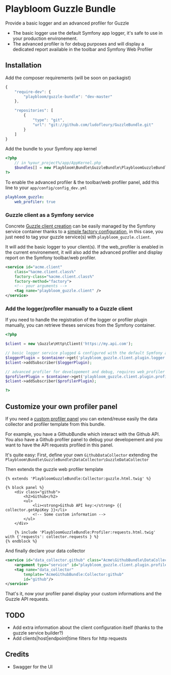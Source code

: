 # Playbloom Guzzle Bundle

Provide a basic logger and an advanced profiler for Guzzle

* The basic logger use the default Symfony app logger, it's safe to use in your production environement.
* The advanced profiler is for debug purposes and will display a dedicated report available in the toolbar and Symfony Web Profiler

## Installation

Add the composer requirements (will be soon on packagist)
```javascript
{
    "require-dev": {
        "playbloom/guzzle-bundle": "dev-master"
    },

    "repositories": [
        {
            "type": "git",
            "url": "git://github.com/ludofleury/GuzzleBundle.git"
        }
    ]
}
```

Add the bundle to your Symfony app kernel
```php
<?php
    // in %your_project%/app/AppKernel.php
    $bundles[] = new Playbloom\Bundle\GuzzleBundle\PlaybloomGuzzleBundle();
?>
```

To enable the advanced profiler & the toolbar/web profiler panel, add this line to your `app/config/config_dev.yml`
```yml
playbloom_guzzle:
    web_profiler: true
```

### Guzzle client as a Symfony service

Concrete [Guzzle client creation](http://guzzlephp.org/tour/building_services.html#create-a-client) can be easily managed by the Symfony service container thanks to a [simple factory configuration](http://symfony.com/doc/current/components/dependency_injection/factories.html), in this case, you just need to tag your guzzle service(s) with `playbloom_guzzle.client`.

It will add the basic logger to your client(s). If the web_profiler is enabled in the current environement, it will also add the advanced profiler and display report on the Symfony toolbar/web profiler.

```xml
<service id="acme.client"
    class="%acme.client.class%"
    factory-class="%acme.client.class%"
    factory-method="factory">
    <!-- your arguments -->
    <tag name="playbloom_guzzle.client" />
</service>
```

### Add the logger/profiler manually to a Guzzle client

If you need to handle the registration of the logger or profiler plugin manually, you can retrieve theses services from the Symfony container.

```php
<?php

$client = new \Guzzle\Http\Client('https://my.api.com');

// basic logger service plugged & configured with the default Symfony app logger
$loggerPlugin = $container->get('playbloom_guzzle.client.plugin.logger');
$client->addSubscriber($loggerPlugin);

// advanced profiler for developement and debug, requires web_profiler to be enabled
$profilerPlugin = $container->get('playbloom_guzzle.client.plugin.profiler');
$client->addSubscriber($profilerPlugin);

?>
```

## Customize your own profiler panel

If you need a [custom profiler panel](http://symfony.com/doc/master/cookbook/profiler/data_collector.html) you can extend/reuse easily the data collector and profiler template from this bundle.

For example, you have a GithubBundle which interact with the Github API. You also have a Github profiler panel to debug your developement and you want to have the API requests profiled in this panel.

It's quite easy:
First, define your own `GithubDataCollector` extending the `Playbloom\Bundle\GuzzleBundle\DataCollector\GuzzleDataCollector`


Then extends the guzzle web profiler template
```twig
{% extends 'PlaybloomGuzzleBundle:Collector:guzzle.html.twig' %}

{% block panel %}
    <div class="github">
        <h2>Github</h2>
        <ul>
            <li><strong>Github API key:</strong> {{ collector.getApiKey }}</li>
            <!-- Some custom information -->
        </ul>
    </div>

    {% include 'PlaybloomGuzzleBundle:Profiler:requests.html.twig' with {'requests': collector.requests } %}
{% endblock %}
```

And finally declare your data collector
```xml
<service id="data_collector.github" class="Acme\GithubBundle\DataCollector\GithubDataCollector">
    <argument type="service" id="playbloom_guzzle.client.plugin.profiler"/>
    <tag name="data_collector"
        template="AcmeGithubBundle:Collector:github"
        id="github"/>
</service>
```

That's it, now your profiler panel display your custom informations and the Guzzle API requests.

## TODO

* Add extra information about the client configuration itself (thanks to the guzzle service builder?)
* Add clients|host|endpoint|time filters for http requests

## Credits

* Swagger for the UI
